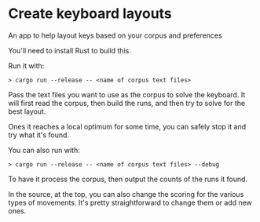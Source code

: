 # Create keyboard layouts

An app to help layout keys based on your corpus and preferences

You'll need to install Rust to build this.

Run it with:
```
> cargo run --release -- <name of corpus text files>
```

Pass the text files you want to use as the corpus to solve the keyboard. It will first read the corpus, then build the runs, and then try to solve for the best layout.

Ones it reaches a local optimum for some time, you can safely stop it and try what it's found.

You can also run with:
```
> cargo run --release -- <name of corpus text files> --debug
```

To have it process the corpus, then output the counts of the runs it found.

In the source, at the top, you can also change the scoring for the various types of movements. It's pretty straightforward to change them or add new ones.
